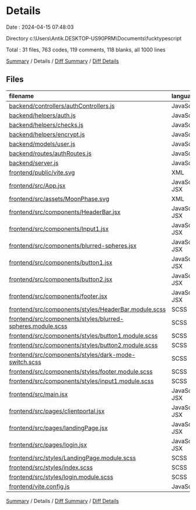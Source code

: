 # Details

Date : 2024-04-15 07:48:03

Directory c:\\Users\\Antik.DESKTOP-US90PRM\\Documents\\fucktypescript

Total : 31 files,  763 codes, 119 comments, 118 blanks, all 1000 lines

[Summary](results.md) / Details / [Diff Summary](diff.md) / [Diff Details](diff-details.md)

## Files
| filename | language | code | comment | blank | total |
| :--- | :--- | ---: | ---: | ---: | ---: |
| [backend/controllers/authControllers.js](/backend/controllers/authControllers.js) | JavaScript | 69 | 21 | 20 | 110 |
| [backend/helpers/auth.js](/backend/helpers/auth.js) | JavaScript | 10 | 3 | 4 | 17 |
| [backend/helpers/checks.js](/backend/helpers/checks.js) | JavaScript | 42 | 7 | 8 | 57 |
| [backend/helpers/encrypt.js](/backend/helpers/encrypt.js) | JavaScript | 15 | 0 | 3 | 18 |
| [backend/models/user.js](/backend/models/user.js) | JavaScript | 12 | 0 | 4 | 16 |
| [backend/routes/authRoutes.js](/backend/routes/authRoutes.js) | JavaScript | 15 | 6 | 7 | 28 |
| [backend/server.js](/backend/server.js) | JavaScript | 20 | 5 | 6 | 31 |
| [frontend/public/vite.svg](/frontend/public/vite.svg) | XML | 1 | 0 | 0 | 1 |
| [frontend/src/App.jsx](/frontend/src/App.jsx) | JavaScript JSX | 18 | 0 | 4 | 22 |
| [frontend/src/assets/MoonPhase.svg](/frontend/src/assets/MoonPhase.svg) | XML | 16 | 0 | 1 | 17 |
| [frontend/src/components/HeaderBar.jsx](/frontend/src/components/HeaderBar.jsx) | JavaScript JSX | 8 | 0 | 2 | 10 |
| [frontend/src/components/Input1.jsx](/frontend/src/components/Input1.jsx) | JavaScript JSX | 16 | 0 | 2 | 18 |
| [frontend/src/components/blurred-spheres.jsx](/frontend/src/components/blurred-spheres.jsx) | JavaScript JSX | 6 | 0 | 1 | 7 |
| [frontend/src/components/button1.jsx](/frontend/src/components/button1.jsx) | JavaScript JSX | 8 | 0 | 2 | 10 |
| [frontend/src/components/button2.jsx](/frontend/src/components/button2.jsx) | JavaScript JSX | 8 | 0 | 2 | 10 |
| [frontend/src/components/footer.jsx](/frontend/src/components/footer.jsx) | JavaScript JSX | 25 | 0 | 2 | 27 |
| [frontend/src/components/styles/HeaderBar.module.scss](/frontend/src/components/styles/HeaderBar.module.scss) | SCSS | 4 | 0 | 1 | 5 |
| [frontend/src/components/styles/blurred-spheres.module.scss](/frontend/src/components/styles/blurred-spheres.module.scss) | SCSS | 7 | 0 | 0 | 7 |
| [frontend/src/components/styles/button1.module.scss](/frontend/src/components/styles/button1.module.scss) | SCSS | 25 | 0 | 2 | 27 |
| [frontend/src/components/styles/button2.module.scss](/frontend/src/components/styles/button2.module.scss) | SCSS | 16 | 0 | 0 | 16 |
| [frontend/src/components/styles/dark-mode-switch.scss](/frontend/src/components/styles/dark-mode-switch.scss) | SCSS | 0 | 0 | 1 | 1 |
| [frontend/src/components/styles/footer.module.scss](/frontend/src/components/styles/footer.module.scss) | SCSS | 47 | 0 | 3 | 50 |
| [frontend/src/components/styles/input1.module.scss](/frontend/src/components/styles/input1.module.scss) | SCSS | 28 | 0 | 1 | 29 |
| [frontend/src/main.jsx](/frontend/src/main.jsx) | JavaScript JSX | 9 | 0 | 2 | 11 |
| [frontend/src/pages/clientportal.jsx](/frontend/src/pages/clientportal.jsx) | JavaScript JSX | 43 | 49 | 8 | 100 |
| [frontend/src/pages/landingPage.jsx](/frontend/src/pages/landingPage.jsx) | JavaScript JSX | 43 | 9 | 8 | 60 |
| [frontend/src/pages/login.jsx](/frontend/src/pages/login.jsx) | JavaScript JSX | 76 | 15 | 3 | 94 |
| [frontend/src/styles/LandingPage.module.scss](/frontend/src/styles/LandingPage.module.scss) | SCSS | 71 | 3 | 5 | 79 |
| [frontend/src/styles/index.scss](/frontend/src/styles/index.scss) | SCSS | 20 | 0 | 4 | 24 |
| [frontend/src/styles/login.module.scss](/frontend/src/styles/login.module.scss) | SCSS | 80 | 0 | 10 | 90 |
| [frontend/vite.config.js](/frontend/vite.config.js) | JavaScript | 5 | 1 | 2 | 8 |

[Summary](results.md) / Details / [Diff Summary](diff.md) / [Diff Details](diff-details.md)